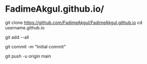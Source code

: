 # FadimeAkgul.github.io/
git clone https://github.com/FadimeAkgul/FadimeAkgul.github.io
cd username.github.io

git add --all

git commit -m "Initial commit"

git push -u origin main
